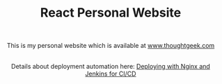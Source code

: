 <h1 style="text-align: center;"><strong>React Personal Website</strong></h1>
<p>&nbsp;</p>
<p style="text-align: center;">This is my personal website which is available at <a href="http://www.thoughtgeek.com">www.thoughtgeek.com</a></p>
<p style="text-align: center;"><br /> Details about deployment automation here: <a href="https://medium.com/@ssbannerjee/deploying-your-reactjs-app-on-your-domain-using-nginx-and-setting-up-jenkins-for-continuous-288e8d1bf90">Deploying with Nginx and Jenkins for CI/CD</a></p>
